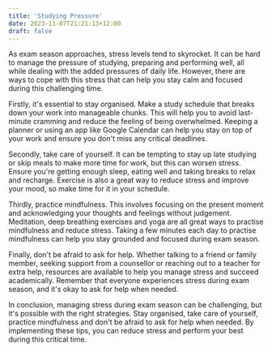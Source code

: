 ```yaml
---
title: 'Studying Pressure'
date: 2023-11-07T21:21:13+12:00
draft: false
---
```


As exam season approaches, stress levels tend to skyrocket. It can be hard to manage the pressure of studying, preparing and performing well, all while dealing with the added pressures of daily life. However, there are ways to cope with this stress that can help you stay calm and focused during this challenging time.

Firstly, it's essential to stay organised. Make a study schedule that breaks down your work into manageable chunks. This will help you to avoid last-minute cramming and reduce the feeling of being overwhelmed. Keeping a planner or using an app like Google Calendar can help you stay on top of your work and ensure you don't miss any critical deadlines.

Secondly, take care of yourself. It can be tempting to stay up late studying or skip meals to make more time for work, but this can worsen stress. Ensure you're getting enough sleep, eating well and taking breaks to relax and recharge. Exercise is also a great way to reduce stress and improve your mood, so make time for it in your schedule.

Thirdly, practice mindfulness. This involves focusing on the present moment and acknowledging your thoughts and feelings without judgement. Meditation, deep breathing exercises and yoga are all great ways to practise mindfulness and reduce stress. Taking a few minutes each day to practise mindfulness can help you stay grounded and focused during exam season.

Finally, don't be afraid to ask for help. Whether talking to a friend or family member, seeking support from a counsellor or reaching out to a teacher for extra help, resources are available to help you manage stress and succeed academically. Remember that everyone experiences stress during exam season, and it's okay to ask for help when needed.

In conclusion, managing stress during exam season can be challenging, but it's possible with the right strategies. Stay organised, take care of yourself, practice mindfulness and don't be afraid to ask for help when needed. By implementing these tips, you can reduce stress and perform your best during this critical time.
